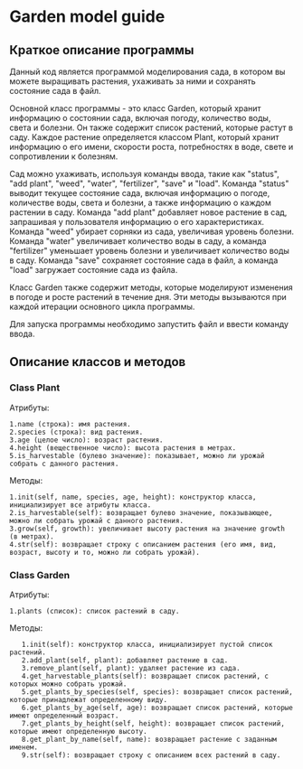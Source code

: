 # Garden model guide

## Краткое описание программы

Данный код является программой моделирования сада, в котором вы можете выращивать растения, ухаживать за ними и сохранять состояние сада в файл.

Основной класс программы - это класс Garden, который хранит информацию о состоянии сада, включая погоду, количество воды, света и болезни. Он также содержит список растений, которые растут в саду. Каждое растение определяется классом Plant, который хранит информацию о его имени, скорости роста, потребностях в воде, свете и сопротивлении к болезням.

Сад можно ухаживать, используя команды ввода, такие как "status", "add plant", "weed", "water", "fertilizer", "save" и "load". Команда "status" выводит текущее состояние сада, включая информацию о погоде, количестве воды, света и болезни, а также информацию о каждом растении в саду. Команда "add plant" добавляет новое растение в сад, запрашивая у пользователя информацию о его характеристиках. Команда "weed" убирает сорняки из сада, увеличивая уровень болезни. Команда "water" увеличивает количество воды в саду, а команда "fertilizer" уменьшает уровень болезни и увеличивает количество воды в саду. Команда "save" сохраняет состояние сада в файл, а команда "load" загружает состояние сада из файла.

Класс Garden также содержит методы, которые моделируют изменения в погоде и росте растений в течение дня. Эти методы вызываются при каждой итерации основного цикла программы.

Для запуска программы необходимо запустить файл и ввести команду ввода.

## Описание классов и методов

### Class Plant

Атрибуты:

    1.name (строка): имя растения.
    2.species (строка): вид растения.
    3.age (целое число): возраст растения.
    4.height (вещественное число): высота растения в метрах.
    5.is_harvestable (булево значение): показывает, можно ли урожай собрать с данного растения.

Методы:

    1.init(self, name, species, age, height): конструктор класса, инициализирует все атрибуты класса.
    2.is_harvestable(self): возвращает булево значение, показывающее, можно ли собрать урожай с данного растения.
    3.grow(self, growth): увеличивает высоту растения на значение growth (в метрах).
    4.str(self): возвращает строку с описанием растения (его имя, вид, возраст, высоту и то, можно ли собрать урожай).
    
### Class Garden

Aтрибуты:

    1.plants (список): список растений в саду.

Методы:

```
   1.init(self): конструктор класса, инициализирует пустой список растений.
   2.add_plant(self, plant): добавляет растение в сад.
   3.remove_plant(self, plant): удаляет растение из сада.
   4.get_harvestable_plants(self): возвращает список растений, с которых можно собрать урожай.
   5.get_plants_by_species(self, species): возвращает список растений, которые принадлежат определенному виду.
   6.get_plants_by_age(self, age): возвращает список растений, которые имеют определенный возраст.
   7.get_plants_by_height(self, height): возвращает список растений, которые имеют определенную высоту.
   8.get_plant_by_name(self, name): возвращает растение с заданным именем.
   9.str(self): возвращает строку с описанием всех растений в саду.
```   
